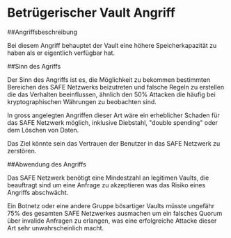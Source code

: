 # Betrügerischer Vault Angriff

##Angriffsbeschreibung

Bei diesem Angriff behauptet der Vault eine höhere Speicherkapazität zu haben als er eigentlich verfügbar hat.

##Sinn des Agriffs

Der Sinn des Angriffs ist es, die Möglichkeit zu bekommen bestimmten Bereichen des SAFE Netzwerks beizutreten und falsche Regeln zu erstellen die das Verhalten beeinflussen, ähnlich den 50% Attacken die häufig bei kryptographischen Währungen zu beobachten sind.

In gross angelegten Angriffen dieser Art wäre ein erheblicher Schaden für das SAFE Netzwerk möglich, inklusive Diebstahl, "double spending" oder dem Löschen von Daten.

Das Ziel könnte sein das Vertrauen der Benutzer in das SAFE Netzwerk zu zerstören.

##Abwendung des Angriffs

Das SAFE Netzwerk benötigt eine Mindestzahl an legitimen Vaults, die beauftragt sind um eine Anfrage zu akzeptieren was das Risiko eines Angriffs abschwächt.

Ein Botnetz oder eine andere Gruppe bösartiger Vaults müsste ungefähr 75% des gesamten SAFE Netzwerkes ausmachen um ein falsches Quorum über invalide Anfragen zu erlangen, was eine erfolgreiche Attacke dieser Art sehr unwahrscheinlich macht.
